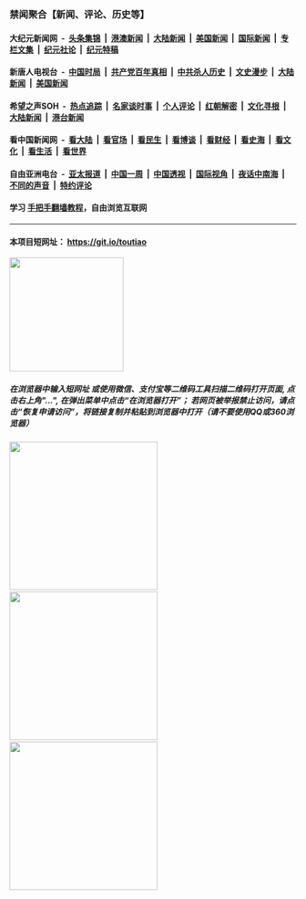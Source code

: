 ### 禁闻聚合【新闻、评论、历史等】

#### 大纪元新闻网 &nbsp;-&nbsp; [头条集锦](indexes/E头条集锦.md?t=03101702) &nbsp;|&nbsp; [港澳新闻](indexes/E港澳新闻.md?t=03101702)  &nbsp;|&nbsp; [大陆新闻](indexes/E大陆新闻.md?t=03101702) &nbsp;|&nbsp; [美国新闻](indexes/E美国新闻.md?t=03101702) &nbsp;|&nbsp; [国际新闻](indexes/E国际新闻.md?t=03101702) &nbsp;|&nbsp; [专栏文集](indexes/E专栏文集.md?t=03101702) &nbsp;|&nbsp; [纪元社论](indexes/E纪元社论.md?t=03101702) &nbsp;|&nbsp; [纪元特稿](indexes/E纪元特稿.md?t=03101702) 

#### 新唐人电视台 &nbsp;-&nbsp; [中国时局](indexes/N中国时局.md?t=03101702) &nbsp;|&nbsp; [共产党百年真相](indexes/N共产党百年真相.md?t=03101702) &nbsp;|&nbsp; [中共杀人历史](indexes/N中共杀人历史.md?t=03101702) &nbsp;|&nbsp; [文史漫步](indexes/N文史漫步.md?t=03101702) &nbsp;|&nbsp; [大陆新闻](indexes/N大陆新闻.md?t=03101702) &nbsp;|&nbsp; [美国新闻](indexes/N美国新闻.md?t=03101702)

#### 希望之声SOH &nbsp;-&nbsp; [热点追踪](indexes/H热点追踪.md?t=03101702) &nbsp;|&nbsp; [名家谈时事](indexes/H名家谈时事.md?t=03101702) &nbsp;|&nbsp; [个人评论](indexes/H个人评论.md?t=03101702)  &nbsp;|&nbsp; [红朝解密](indexes/H红朝解密.md?t=03101702) &nbsp;|&nbsp; [文化寻根](indexes/H文化寻根.md?t=03101702) &nbsp;|&nbsp; [大陆新闻](indexes/H大陆新闻.md?t=03101702) &nbsp;|&nbsp; [港台新闻](indexes/H港台新闻.md?t=03101702)

#### 看中国新闻网 &nbsp;-&nbsp; [看大陆](indexes/S看大陆.md?t=03101702) &nbsp;|&nbsp; [看官场](indexes/S看官场.md?t=03101702) &nbsp;|&nbsp; [看民生](indexes/S看民生.md?t=03101702)  &nbsp;|&nbsp; [看博谈](indexes/S看博谈.md?t=03101702) &nbsp;|&nbsp; [看财经](indexes/S看财经.md?t=03101702) &nbsp;|&nbsp; [看史海](indexes/S看史海.md?t=03101702) &nbsp;|&nbsp; [看文化](indexes/S看文化.md?t=03101702) &nbsp;|&nbsp; [看生活](indexes/S看生活.md?t=03101702) &nbsp;|&nbsp; [看世界](indexes/S看世界.md?t=03101702)

#### 自由亚洲电台 &nbsp;-&nbsp; [亚太报道](indexes/R亚太报道.md?t=03101702) &nbsp;|&nbsp; [中国一周](indexes/R中国一周.md?t=03101702) &nbsp;|&nbsp; [中国透视](indexes/R中国透视.md?t=03101702)  &nbsp;|&nbsp; [国际视角](indexes/R国际视角.md?t=03101702) &nbsp;|&nbsp; [夜话中南海](indexes/R夜话中南海.md?t=03101702) &nbsp;|&nbsp; [不同的声音](indexes/R不同的声音.md?t=03101702) &nbsp;|&nbsp; [特约评论](indexes/R特约评论.md?t=03101702)

#### 学习 [手把手翻墙教程](https://github.com/gfw-breaker/guides/wiki)，自由浏览互联网

----

#### 本项目短网址： https://git.io/toutiao
<img src="https://raw.githubusercontent.com/gfw-breaker/banned-news/master/scripts/img/qr.png" width="200px"/>  

##### 在浏览器中输入短网址 或使用微信、支付宝等二维码工具扫描二维码打开页面, 点击右上角"...", 在弹出菜单中点击“在浏览器打开”； 若网页被举报禁止访问，请点击“恢复申请访问”，将链接复制并粘贴到浏览器中打开（请不要使用QQ或360浏览器）

<img src="https://raw.githubusercontent.com/gfw-breaker/banned-news/master/scripts/img/1.png" width="260px"/> &nbsp; <img src="https://raw.githubusercontent.com/gfw-breaker/banned-news/master/scripts/img/2.png" width="260px"/> &nbsp; <img src="https://raw.githubusercontent.com/gfw-breaker/banned-news/master/scripts/img/3.png" width="260px"/>
